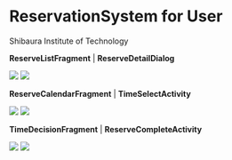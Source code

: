 # ReservationSystem for User
Shibaura Institute of Technology  

__ReserveListFragment__ | __ReserveDetailDialog__

![](https://raw.githubusercontent.com/syv2357/ReservationSystemUser/images/screenshot_ReserveListFragment.png)
![](https://raw.githubusercontent.com/syv2357/ReservationSystemUser/images/screenshot_ReserveDetailDialog.png)

__ReserveCalendarFragment__ | __TimeSelectActivity__

![](https://raw.githubusercontent.com/syv2357/ReservationSystemUser/images/screenshot_ReserveCalendarFragment.png)
![](https://raw.githubusercontent.com/syv2357/ReservationSystemUser/images/screenshot_TimeSelectActivity.png)

__TimeDecisionFragment__ | __ReserveCompleteActivity__

![](https://raw.githubusercontent.com/syv2357/ReservationSystemUser/images/screenshot_TimeDecisionFragment.png)
![](https://raw.githubusercontent.com/syv2357/ReservationSystemUser/images/screenshot_ReserveComplateActivity.png)
